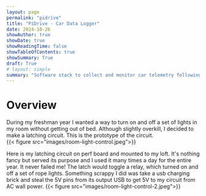 ```yaml
---
layout: page
permalink: "pidrive"
title: "PiDrive - Car Data Logger"
date: 2024-10-26
showAuthor: true
showDate: true
showReadingTime: false
showTableOfContents: true
showSummary: True
draft: True
# layout: simple
summary: "Software stack to collect and monitor car telemetry following a micro-service architecture model"
---
```


# Overview
During my freshman year I wanted a way to turn on and off a set of lights in my room without getting out of bed. Although slightly overkill, I decided to make a latching circuit. This is the prototype of the circuit.  
{{< figure src="images/room-light-control.jpeg">}}

Here is my latching circuit on perf board and mounted to my loft. It's nothing fancy but served its purpose and I used it many times a day for the entire year. It never failed me! The latch would toggle a relay, which turned on and off a set of rope lights. Something scrappy I did was take a usb charging brick and steal the 5V pins from its output USB to get 5V to my circuit from AC wall power.
{{< figure src="images/room-light-control-2.jpeg">}}

